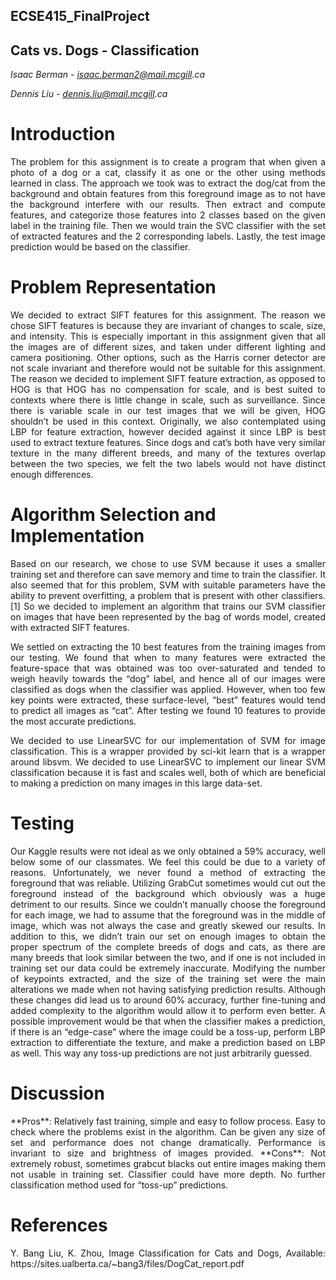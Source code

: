## ECSE415_FinalProject

## Cats vs. Dogs - Classification

_Isaac Berman - isaac.berman2@mail.mcgill.ca_

_Dennis Liu - dennis.liu@mail.mcgill.ca_

# Introduction

<p align="justify">
The problem for this assignment is to create a program that when given a photo of a
dog or a cat, classify it as one or the other using methods learned in class. The approach we
took was to extract the dog/cat from the background and obtain features from this foreground
image as to not have the background interfere with our results. Then extract and compute
features, and categorize those features into 2 classes based on the given label in the training
file. Then we would train the SVC classifier with the set of extracted features and the 2
corresponding labels. Lastly, the test image prediction would be based on the classifier.
</p>

# Problem Representation

<p align="justify">
We decided to extract SIFT features for this assignment. The reason we chose SIFT
features is because they are invariant of changes to scale, size, and intensity. This is especially
important in this assignment given that all the images are of different sizes, and taken under
different lighting and camera positioning. Other options, such as the Harris corner detector are
not scale invariant and therefore would not be suitable for this assignment. The reason we
decided to implement SIFT feature extraction, as opposed to HOG is that HOG has no
compensation for scale, and is best suited to contexts where there is little change in scale, such
as surveillance. Since there is variable scale in our test images that we will be given, HOG
shouldn’t be used in this context. Originally, we also contemplated using LBP for feature
extraction, however decided against it since LBP is best used to extract texture features. Since 
dogs and cat’s both have very similar texture in the many different breeds, and many of the
textures overlap between the two species, we felt the two labels would not have distinct
enough differences.
</p>

# Algorithm Selection and Implementation

<p align="justify">
Based on our research, we chose to use SVM because it uses a smaller training set and
therefore can save memory and time to train the classifier. It also seemed that for this problem,
SVM with suitable parameters have the ability to prevent overfitting, a problem that is present
with other classifiers. [1] So we decided to implement an algorithm that trains our SVM
classifier on images that have been represented by the bag of words model, created with
extracted SIFT features.
</p>

<p align="justify">
We settled on extracting the 10 best features from the training images from our testing.
We found that when to many features were extracted the feature-space that was obtained was
too over-saturated and tended to weigh heavily towards the “dog” label, and hence all of our
images were classified as dogs when the classifier was applied. However, when too few key
points were extracted, these surface-level, “best” features would tend to predict all images as
“cat”. After testing we found 10 features to provide the most accurate predictions.
</p>

<p align="justify">
We decided to use LinearSVC for our implementation of SVM for image classification.
This is a wrapper provided by sci-kit learn that is a wrapper around libsvm. We decided to use
LinearSVC to implement our linear SVM classification because it is fast and scales well, both of
which are beneficial to making a prediction on many images in this large data-set.
</p>

# Testing

<p align="justify">
Our Kaggle results were not ideal as we only obtained a 59% accuracy, well below some
of our classmates. We feel this could be due to a variety of reasons. Unfortunately, we never
found a method of extracting the foreground that was reliable. Utilizing GrabCut sometimes
would cut out the foreground instead of the background which obviously was a huge detriment
to our results. Since we couldn’t manually choose the foreground for each image, we had to
assume that the foreground was in the middle of image, which was not always the case and
greatly skewed our results. In addition to this, we didn’t train our set on enough images to
obtain the proper spectrum of the complete breeds of dogs and cats, as there are many breeds
that look similar between the two, and if one is not included in training set our data could be
extremely inaccurate. Modifying the number of keypoints extracted, and the size of the training
set were the main alterations we made when not having satisfying prediction results. Although
these changes did lead us to around 60% accuracy, further fine-tuning and added complexity to
the algorithm would allow it to perform even better. A possible improvement would be that
when the classifier makes a prediction, if there is an “edge-case” where the image could be a
toss-up, perform LBP extraction to differentiate the texture, and make a prediction based on
LBP as well. This way any toss-up predictions are not just arbitrarily guessed.
</p>

# Discussion

<p align="justify">
**Pros**: Relatively fast training, simple and easy to follow process. Easy to check where the
problems exist in the algorithm. Can be given any size of set and performance does not change
dramatically. Performance is invariant to size and brightness of images provided.
**Cons**: Not extremely robust, sometimes grabcut blacks out entire images making them
not usable in training set. Classifier could have more depth. No further classification method
used for “toss-up” predictions.
</p>

# References

<p align="justify">
Y. Bang Liu, K. Zhou, Image Classification for Cats and Dogs, Available:
https://sites.ualberta.ca/~bang3/files/DogCat_report.pdf
</p>
